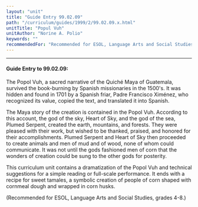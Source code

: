 ```yaml
---
layout: "unit"
title: "Guide Entry 99.02.09"
path: "/curriculum/guides/1999/2/99.02.09.x.html"
unitTitle: "Popul Vuh"
unitAuthor: "Norine A. Polio"
keywords: ""
recommendedFor: "Recommended for ESOL, Language Arts and Social Studies, grades 4-8."
---
```

<body>
<hr/>
<h4>
Guide Entry to 99.02.09:
</h4>
The Popol Vuh, a sacred narrative of the Quiché Maya of Guatemala, survived the book-burning by Spanish missionaries in the 1500's. It was hidden and found in 1701 by a Spanish friar, Padre Francisco Ximénez, who recognized its value, copied the text, and translated it into Spanish.
<p>
The Maya story of the creation is contained in the Popol Vuh. According to this account, the god of the sky, Heart of Sky, and the god of the sea, Plumed Serpent, created the earth, mountains, and forests. They were pleased with their work, but wished to be thanked, praised, and honored for their accomplishments. Plumed Serpent and Heart of Sky then proceeded to create animals and men of mud and of wood, none of whom could communicate. It was not until the gods fashioned men of corn that the wonders of creation could be sung to the other gods for posterity.
</p>
<p>
This curriculum unit contains a dramatization of the Popol Vuh and technical suggestions for a simple reading or full-scale performance. It ends with a recipe for sweet tamales, a symbolic creation of people of corn shaped with cornmeal dough and wrapped in corn husks.
</p>
<p>
(Recommended for ESOL, Language Arts and Social Studies, grades 4-8.)
</p>
</body>